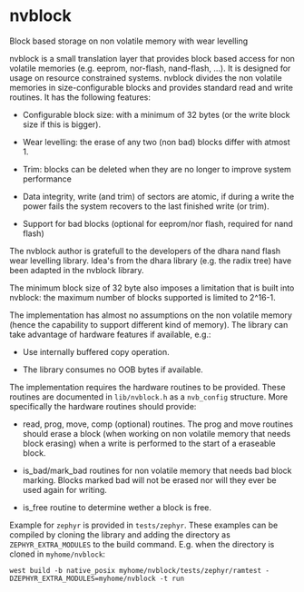 # nvblock
Block based storage on non volatile memory with wear levelling

nvblock is a small translation layer that provides block based access for
non volatile memories (e.g. eeprom, nor-flash, nand-flash, ...). It is
designed for usage on resource constrained systems. nvblock divides the
non volatile memories in size-configurable blocks and provides standard
read and write routines. It has the following features:

* Configurable block size: with a minimum of 32 bytes (or the write block size
  if this is bigger).

* Wear levelling: the erase of any two (non bad) blocks differ with atmost 1.

* Trim: blocks can be deleted when they are no longer to improve system
  performance

* Data integrity, write (and trim) of sectors are atomic, if during a write the
  power fails the system recovers to the last finished write (or trim).

* Support for bad blocks (optional for eeprom/nor flash, required for nand flash)

The nvblock author is gratefull to the developers of the dhara nand flash wear
levelling library. Idea's from the dhara library (e.g. the radix tree) have
been adapted in the nvblock library.

The minimum block size of 32 byte also imposes a limitation that is built into
nvblock: the maximum number of blocks supported is limited to 2^16-1.

The implementation has almost no assumptions on the non volatile memory (hence
the capability to support different kind of memory). The library can take
advantage of hardware features if available, e.g.:

  * Use internally buffered copy operation.

  * The library consumes no OOB bytes if available.

The implementation requires the hardware routines to be provided. These
routines are documented in `lib/nvblock.h` as a `nvb_config` structure. More
specifically the hardware routines should provide:

  * read, prog, move, comp (optional) routines. The prog and move routines
    should erase a block (when working on non volatile memory that needs block
    erasing) when a write is performed to the start of a eraseable block.

  * is_bad/mark_bad routines for non volatile memory that needs bad block
    marking. Blocks marked bad will not be erased nor will they ever be used
    again for writing.

  * is_free routine to determine wether a block is free.

Example for `zephyr` is provided in `tests/zephyr`. These examples can be
compiled by cloning the library and adding the directory as `ZEPHYR_EXTRA_MODULES`
to the build command. E.g. when the directory is cloned in `myhome/nvblock`:

```
west build -b native_posix myhome/nvblock/tests/zephyr/ramtest -DZEPHYR_EXTRA_MODULES=myhome/nvblock -t run
```